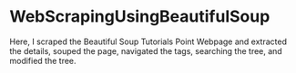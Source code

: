 # WebScrapingUsingBeautifulSoup
Here, I scraped the Beautiful Soup Tutorials Point Webpage and extracted the details, souped the page, navigated the tags, searching the tree, and modified the tree.
